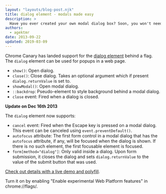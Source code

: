 ```yaml
---
layout: "layouts/blog-post.njk"
title: dialog element - modals made easy
description: >
  Have you ever created your own modal dialog box? Soon, you won't need to ever again; dialog boxes are becoming a part of the web platform.
authors:
  - agektmr
date: 2013-09-22
updated: 2019-03-09
---
```


Chrome Canary has landed support for the [dialog element](https://html.spec.whatwg.org/multipage/interactive-elements.html#the-dialog-element) behind a flag. The `dialog` element can be used for popups in a web page.


* `show()`: Open dialog.
* `close()`: Close dialog. Takes an optional argument which if present `dialog.returnValue` is set to.
* `showModal()`: Open modal dialog.
* `::backdrop`: Pseudo-element to style background behind a modal dialog.
* `close` event: Fired when a dialog is closed.

**Update on Dec 16th 2013**

The `dialog` element now supports:

* `cancel` event: Fired when the Escape key is pressed on a modal dialog. This event can be canceled using `event.preventDefault()`.
* `autofocus` attribute: The first form control in a modal dialog that has the `autofocus` attribute, if any, will be focused when the dialog is shown. If there is no such element, the first focusable element is focused.
* `form[method="dialog"]`: Only valid inside a dialog. Upon form submission, it closes the dialog and sets `dialog.returnValue` to the value of the submit button that was used.

[Check out details with a live demo and polyfill](https://demo.agektmr.com/dialog/).

Turn it on by enabling "Enable experimental Web Platform features" in chrome://flags/.



